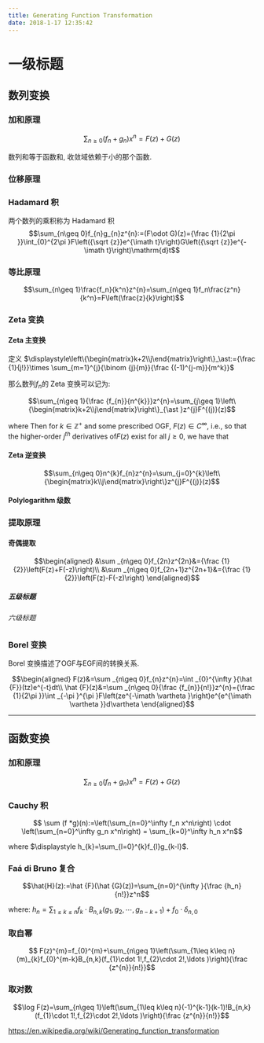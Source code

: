 ```yaml
---
title: Generating Function Transformation
date: 2018-1-17 12:35:42
---
```


# 一级标题

## 数列变换

### 加和原理

$$\sum_{n\geq0}(f_n+g_n)x^n=F(z)+G(z)$$

数列和等于函数和, 收敛域依赖于小的那个函数.

### 位移原理

### Hadamard 积 
两个数列的乘积称为 Hadamard 积
$$\sum_{n\geq 0}f_{n}g_{n}z^{n}:=(F\odot G)(z)={\frac {1}{2\pi }}\int_{0}^{2\pi }F\left({\sqrt {z}}e^{\imath t}\right)G\left({\sqrt {z}}e^{-\imath t}\right)\mathrm{d}t$$

### 等比原理

$$\sum_{n\geq 1}\frac{f_n}{k^n}z^{n}=\sum_{n\geq 1}f_n\frac{z^n}{k^n}=F\left(\frac{z}{k}\right)$$

### Zeta 变换

#### Zeta 主变换
定义 $\displaystyle\left\{\begin{matrix}k+2\\j\end{matrix}\right\}_\ast:={\frac {1}{j!}}\times \sum_{m=1}^{j}{\binom {j}{m}}{\frac {(-1)^{j-m}}{m^k}}$

那么数列$f_n$的 Zeta 变换可以记为:

$$\sum_{n\geq 1}{\frac {f_{n}}{n^{k}}}z^{n}=\sum_{j\geq 1}\left\{\begin{matrix}k+2\\j\end{matrix}\right\}_{\ast }z^{j}F^{(j)}(z)$$

where Then for $k \in \mathbb{Z}^{+}$ and some prescribed OGF, ${\displaystyle F(z)\in C^{\infty }}$, i.e., so that the higher-order $j^{th}$ derivatives of$F(z)$ exist for all $j\geq 0$, we have that

#### Zeta 逆变换


$$\sum_{n\geq 0}n^{k}f_{n}z^{n}=\sum_{j=0}^{k}\left\{\begin{matrix}k\\j\end{matrix}\right\}z^{j}F^{(j)}(z)$$

#### Polylogarithm 级数


### 提取原理

#### 奇偶提取

$$\begin{aligned}
&\sum _{n\geq 0}f_{2n}z^{2n}&={\frac {1}{2}}\left(F(z)+F(-z)\right)\\
&\sum _{n\geq 0}f_{2n+1}z^{2n+1}&={\frac {1}{2}}\left(F(z)-F(-z)\right)
\end{aligned}$$

##### 五级标题

###### 六级标题

### Borel 变换

Borel 变换描述了OGF与EGF间的转换关系.

$$\begin{aligned}
F(z)&=\sum _{n\geq 0}f_{n}z^{n}=\int _{0}^{\infty }{\hat {F}}(tz)e^{-t}dt\\
\hat {F}(z)&=\sum _{n\geq 0}{\frac {f_{n}}{n!}}z^{n}={\frac {1}{2\pi }}\int _{-\pi }^{\pi }F\left(ze^{-\imath \vartheta }\right)e^{e^{\imath \vartheta }}d\vartheta
\end{aligned}$$

---

## 函数变换

### 加和原理

$$\sum_{n\geq0}(f_n+g_n)x^n=F(z)+G(z)$$

### Cauchy 积 

$$ \sum (f *g)(n):=\left(\sum_{n=0}^\infty f_n x^n\right) \cdot \left(\sum_{n=0}^\infty g_n x^n\right) = \sum_{k=0}^\infty h_n x^n$$

where $\displaystyle h_{k}=\sum_{l=0}^{k}f_{l}g_{k-l}$.


### Faá di Bruno 复合


$$\hat{H}(z):=\hat {F}(\hat {G}(z))=\sum_{n=0}^{\infty }{\frac {h_n}{n!}}z^n$$

where: $\displaystyle h_n=\sum_{1\leq k\leq n}f_k\cdot B_{n,k}(g_1,g_2,\cdots,g_{n-k+1})+f_0\cdot\delta_{n,0}$

### 取自幂

$$ F(z)^{m}=f_{0}^{m}+\sum_{n\geq 1}\left(\sum_{1\leq k\leq n}(m)_{k}f_{0}^{m-k}B_{n,k}(f_{1}\cdot 1!,f_{2}\cdot 2!,\ldots )\right){\frac {z^{n}}{n!}}$$

### 取对数

$$\log F(z)=\sum_{n\geq 1}\left(\sum_{1\leq k\leq n}(-1)^{k-1}(k-1)!B_{n,k}(f_{1}\cdot 1!,f_{2}\cdot 2!,\ldots )\right){\frac {z^{n}}{n!}}$$




https://en.wikipedia.org/wiki/Generating_function_transformation